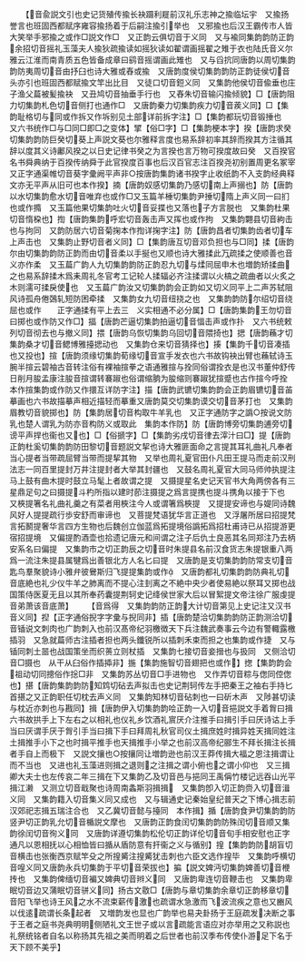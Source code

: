 <!-- { "loadSidebar": true } -->
　　【音兪説文引也史记货殖传揄长袂蹑利屣前汉礼乐志神之揄临坛宇　又揄扬誉言也班固西都赋序雍容揄扬着于后嗣注揄引举也　又邪揄也后汉王霸传市人皆大笑举手邪揄之或作□説文作□　又正韵云俱切音于义同　又与褕同集韵韵防正韵余招切音摇礼玉藻夫人揄狄疏揄读如摇狄读如翟谓画摇翟之雉于衣也陆氏音义尔雅云江淮而南青质五色皆备成章曰鹞音摇谓画此雉也　又与舀抭同唐韵以周切集韵韵防夷周切音由抒臼也诗大雅或舂或揄　又唐韵度侯切集韵韵防正韵徒侯切音头亦引也班固西都赋揄文竿出比目　又徒口切音鋀义同　又集韵他侯切音偸垂也庄子渔父萹被髪揄袂　又丑鸠切音抽垂手行也　又舂朱切音输闪揄倾貌】□【唐韵阻力切集韵札色切音侧打也通作□　又唐韵秦力切集韵疾力切音蒺义同】□【集韵耻格切与同或作拆又作坼别见土部详前拆字注】□【集韵都玩切音锻捶也　又六书统作□与□同□即□之变体】揅【俗□字】□【集韵梗本字】揆【唐韵求癸切集韵韵防巨癸切葵上声説文葵也尔雅释言度也易系辞初率其辞而揆其方注循其辞以度其义诗鄘风揆之以日史记律书癸之为言揆也言万物可揆度故曰癸　又百揆官名书舜典纳于百揆传纳舜于此官揆度百事也后汉百官志注百揆尧初别置周更名冢宰　又正字通渠帷切音葵字彚阙平声非○按唐韵集韵诸书揆字止收纸韵不入支韵经典释文亦无平声从旧可也本作揆】揇【唐韵奴感切集韵乃感切南上声搦也】防【唐韵以水切集韵愈水切音唯弃也或作□又玉篇羊棰切集韵尹捶切隋上声义同一曰扪也或作撱　又玉篇他果切集韵吐火切音妥揲也又落也子方言脱也　又集韵杜果切音惰桗也】揈【唐韵集韵呼宏切音轰击声又挥也或作拘　又集韵翾县切音絇击也与拘同　又韵防居六切音菊掬本作揈详掬字注】防【唐韵昌者切集韵齿者切车上声击也　又集韵止野切音者义同】□【集韵唐互切音邓负担也与□同】揉【唐韵尔由切集韵韵防正韵而由切音柔以手挻也又顺也诗大雅揉此万疏揉之使顺善也音义亦作柔　又玉萹广韵人九切集韵韵防正韵忍九切与煣同屈申木也増韵矫揉曲之也易系辞揉木爲耒周礼冬官考工记轮人揉辐必齐注揉谓以火槁之疏曲者以火炙之木则濡可揉戾使也　又玉萹广韵汝又切集韵韵会正韵如又切义同平上二声苏轼阻风诗孤舟倦鵶轧短防困牵揉　又集韵女九切音纽挠之也　又集韵韵防尔绍切音绕屈也或作　　正字通揉有平上去三　义实相通不必分属】□【唐韵集韵王勿切音曰掷也或作防又作□】揊【唐韵芒逼切集韵拍逼切音愊击声或作扑　又六书统敕列切音彻去也与撤义同】揋【唐韵乌恢切集韵乌回切音隈掎也】揌【唐韵蘓才切集韵桑才切音鳃博雅擡揌动也　又集韵仓来切音猜择也】揍【集韵千切音凑插也又投也】揎【唐韵须缘切集韵荀缘切音宣手发衣也六书故钩袂出臂也蘓轼诗玉腕半揎云碧袖古音转注俗有裸袖揎拳之语通雅揎与拴同俗谓拴衣是也汉书董仲舒传日削月朘孟康注朘音揎谓转褰踧也俗谓缩朒为朘缩则褰踧犹揎蹙也古作揎今呼拴　本作揎集韵或作防又作擐互详防字注】描【唐韵武镳切集韵韵会正韵眉镳切音苖摹画也六书故描摹声相近描轻而摹重又唐韵莫交切集韵谟交切音茅打也　又集韵眉教切音貌掷也】防【集韵居切音构取牛羊乳也　又正字通防字之譌○按说文防乳也楚人谓乳为防亦音构防义或取此　集韵本作防】防【唐韵博旁切集韵逋旁切谤平声捍也衞也又也】□【俗搋字】□【集韵劣戌切音律去滓汁曰□】提【唐韵正韵杜奚切集韵韵防田黎切音题説文挈也诗大雅匪面命之言提其耳礼曲礼凡奉者当心提者当带疏屈臂当带而提挈其物　又举也周礼夏官田仆凡田王提马而走前汉刑法志一同百里提封万井注提封者大举其封疆也　又鼓名周礼夏官大同马师帅执提注马上鼓有曲木提时鼓立马髦上者故谓之提　又摄提星名史记天官书大角两傍各有三星鼎足句之曰摄提斗杓所指以建时莭注摄提之爲言提携也提斗携角以接于下也　又梜提箸名礼曲礼羹之有菜者用梜注今人或谓箸爲梜提　又提提安谛也与媞同诗魏风好人提提疏行歩安舒而审谛也　又菩提梵语犹华言正道也　又浮屠所居曰招提梵言拓鬭提奢华言四方生物也后魏创立伽蓝爲拓提境俗譌拓爲招杜甫诗已从招提游更宿招提境　又偏提酌酒壶也拾遗记唐元和间谓之注子后仇士良恶其名同郑注乃去柄安系名曰偏提　又集韵市之切正韵辰之切音时朱提县名前汉食货志朱提银重八两爲一流注朱提县属犍爲出善银北方人名匕曰提　又唐韵是支切集韵韵防常支切音匙鸟羣聚貌诗小雅弁彼鸒斯归飞提提集韵或作　又唐韵都礼切集韵韵防典礼切音底絶也礼少仪牛羊之肺离而不提心注刲离之不絶中央少者使易絶以祭耳又掷也战国策侍医夏无且以其所奉药囊提荆轲史记绛侯世家大后以冒絮提文帝注徐广服虔提音弟萧该音底萧】
　　【音爲得　又集韵韵防正韵大计切音第见上史记注又汉书音义同】揑【正字通俗掜字字彚与掜同非】插【唐韵楚洽切集韵韵防正韵测洽切音锸说文刺肉也广韵刺入也前汉髙帝纪羽檄徴天下兵注魏武奏事云今边有警輙露檄插羽　又急就萹师古注插者担也两头鑯锐所以插刺禾束而担之也集韵或作捷　又与锸同刺土噐也战国策坐而织蒉立则杖插　又集韵七接切音妾搢也与扱同　又侧洽切音□摄也　从干从臼俗作插揷非】揓【集韵施智切音翅把也或作】揔【集韵韵会祖动切同摠俗作捴□非　又集韵苏丛切音□手进物也　又作弄切音粽与偬同倥偬也】揕【唐韵集韵韵防知鸩切砧去声拟击也史记荆轲传左手把秦王之袖右手持匕首揕之又正韵职任切枕去声义同　又集韵知林切音砧刺也一曰斫木声　又陟甚切读与枕近亦刺也与戡同】揖【唐韵伊入切集韵韵哙正韵一入切音挹説文手着胷曰揖六书故拱手上下左右之以相礼也仪礼乡饮酒礼賔厌介注推手曰揖引手曰厌诗诂上手当曰厌谓手厌于胷引手当曰揖下手曰拜周礼秋官司仪土揖庶姓时揖异姓天揖同姓注土揖推手小下之也时揖平推手也天揖推手小举之也前汉高帝纪郦生不拜长揖注长揖者手自上而极下　又説文攘也○按攘同让増韵逊也前汉王莽传揖大福之恩注揖谓让而不当也　又进也礼玉藻进则揖之退则之注揖之谓小俯也之谓小仰也　又三揖卿大夫士也左传哀二年三揖在下又集韵乙及切音邑与挹同王禹偁竹楼记远吞山光平揖江濑　又测立切音戢聚也诗周南螽斯羽揖揖　又集韵卽入切正韵赍入切音湒义同　又集韵籍入切音集义同又成也　又与辑通史记秦始皇纪普天之下博心揖志前汉郊祀志揖五瑞注合也　又乙冀切音懿与擡同　本作揖】揗【唐韵食尹切集韵韵防竖尹切正韵乳允切音楯説文摩也　又唐韵正韵食闰切集韵韵防殊闰切音顺又集韵徐闰切音徇义同　又唐韵详遵切集韵松伦切正韵详伦切音旬手相安慰也正字通凡以恩相抚以心相恤皆曰揗从盾防意有扞衞之义与循别】揘【集韵韵防胡盲切音横击也张衡西京赋竿殳之所揘觱注揘觱犹击刺也六臣文选作揘毕　又集韵呼横切音喤义同又唐韵永兵切集韵于平切音荣拔也】揙【説文婢沔切集韵婢善切音楩抟也　又集韵俾缅切音褊又婢典切音辫义同　又唐韵卑连切音鞭击也　又集韵卑眠切音边又蒲眠切音骈义同】扬古文敭□【唐韵与章切集韵余章切正韵移章切音阳飞举也诗王风之水不流束薪传激也疏谓水急激而飞波流疾之意也又豳风以伐逺疏谓长条起者　又増韵发也显也广韵举也易夬卦扬于王庭疏发决断之事于王者之庭书尧典明明侧陋礼文王世子或以言疏能言语应对亦举用之又称説也礼祭统铭者自名以称扬其先祖之美而明着之后世者也前汉季布传使仆游足下名于天下顾不美乎】
